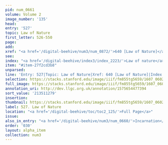```yaml
---
pid: num_0661
volume: Volume 2
image_number: '135'
head:
entry: '527'
topic: Law of Nature
first_letter: 526-550
page:
add:
xref: "<a href='/digital-beehive/num3/num_0872/'>640 [Law of Nature]</a>"
see:
index: "<a href='/digital-beehive/index3/index_2223/'>Law of nature</a>"
item: "#item-27f2cd3b8"
unparsed:
line: 'Entry: 527|Topic: Law of Nature|Xref: 640 [Law of Nature]|Index: Law of nature|#item-27f2cd3b8'
selection: https://stacks.stanford.edu/image/iiif/fm855tg5659/1607_0602/388,1279,2909,338/full/0/default.jpg
full_image: https://stacks.stanford.edu/image/iiif/fm855tg5659/1607_0602/full/full/0/default.jpg
annotation_uri: http://dev.llgc.org.uk/annotation/1575654477394
sort_value: '213511279'
insertion:
thumbnail: https://stacks.stanford.edu/image/iiif/fm855tg5659/1607_0602/388,1279,600,180/250,/0/default.jpg
label: 527. Law of Nature
location: "<a href='/digital-beehive/toc/toc2_125/'>Full Page</a>"
issue:
also_in_entry: "<a href='/digital-beehive/num3/num_0660/'>Incarnation</a>"
order: '030'
layout: alpha_item
collection: num3
---
```

